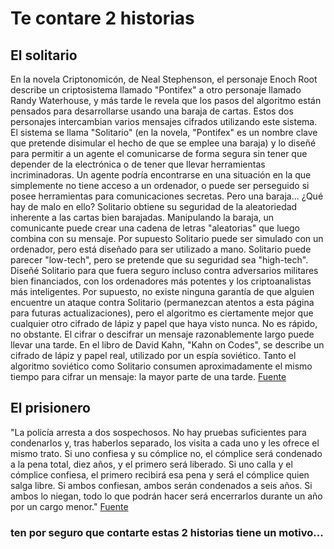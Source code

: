 # Te contare 2 historias
## El solitario
En la novela Criptonomicón, de Neal Stephenson, el personaje Enoch Root describe un criptosistema llamado "Pontifex" a otro personaje llamado Randy Waterhouse, y más tarde le revela que los pasos del algoritmo están pensados para desarrollarse usando una baraja de cartas. Estos dos personajes intercambian varios mensajes cifrados utilizando este sistema. El sistema se llama "Solitario" (en la novela, "Pontifex" es un nombre clave que pretende disimular el hecho de que se emplee una baraja) y lo diseñé para permitir a un agente el comunicarse de forma segura sin tener que depender de la electrónica o de tener que llevar herramientas incriminadoras. Un agente podría encontrarse en una situación en la que simplemente no tiene acceso a un ordenador, o puede ser perseguido si posee herramientas para comunicaciones secretas. Pero una baraja... ¿Qué hay de malo en ello?
Solitario obtiene su seguridad de la aleatoriedad inherente a las cartas bien barajadas. Manipulando la baraja, un comunicante puede crear una cadena de letras "aleatorias" que luego combina con su mensaje. Por supuesto Solitario puede ser simulado con un ordenador, pero está diseñado para ser utilizado a mano.
Solitario puede parecer "low-tech", pero se pretende que su seguridad sea "high-tech". Diseñé Solitario para que fuera seguro incluso contra adversarios militares bien financiados, con los ordenadores más potentes y los criptoanalistas más inteligentes. Por supuesto, no existe ninguna garantía de que alguien encuentre un ataque contra Solitario (permanezcan atentos a esta página para futuras actualizaciones), pero el algoritmo es ciertamente mejor que cualquier otro cifrado de lápiz y papel que haya visto nunca.
No es rápido, no obstante. El cifrar o descifrar un mensaje razonablemente largo puede llevar una tarde. En el libro de David Kahn, "Kahn on Codes", se describe un cifrado de lápiz y papel real, utilizado por un espía soviético. Tanto el algoritmo soviético como Solitario consumen aproximadamente el mismo tiempo para cifrar un mensaje: la mayor parte de una tarde.
[Fuente](https://sindominio.net/biblioweb/telematica/solitario.html)

## El prisionero
"La policía arresta a dos sospechosos. No hay pruebas suficientes para condenarlos y, tras haberlos separado, los visita a cada uno y les ofrece el mismo trato. Si uno confiesa y su cómplice no, el cómplice será condenado a la pena total, diez años, y el primero será liberado. Si uno calla y el cómplice confiesa, el primero recibirá esa pena y será el cómplice quien salga libre. Si ambos confiesan, ambos serán condenados a seis años. Si ambos lo niegan, todo lo que podrán hacer será encerrarlos durante un año por un cargo menor."
[Fuente](https://es.wikipedia.org/wiki/Dilema_del_prisionero)

### ten por seguro que contarte estas 2 historias tiene un motivo... 